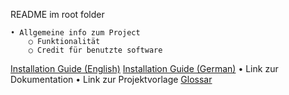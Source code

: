 
README im root folder

	• Allgemeine info zum Project 
		○ Funktionalität
		○ Credit für benutzte software
[Installation Guide (English)](installation%20guide%20(english).adoc)
[Installation Guide (German)](installation%20guide%20(german).adoc)
	• Link zur Dokumentation 
	• Link zur Projektvorlage 
 [Glossar](Documentation/requirements/glossary.adoc)

